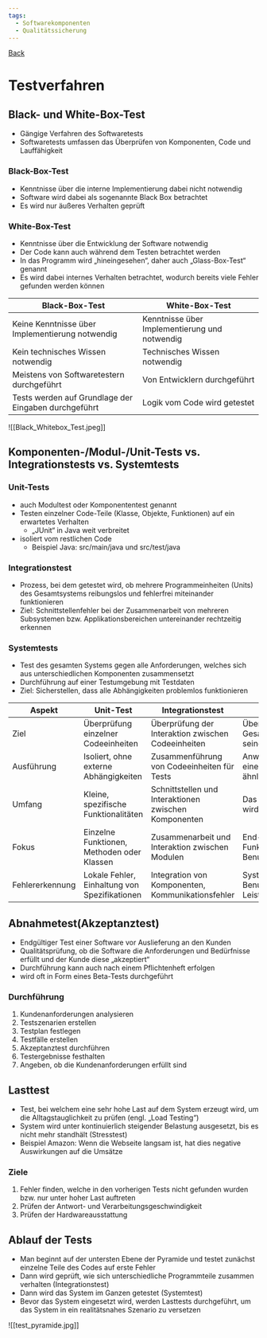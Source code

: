 ```yaml
---
tags:
  - Softwarekomponenten
  - Qualitätssicherung
---
```

[Back](Uebersicht%20der%20Softwarekomponenten%20Themen.md)
# Testverfahren
## Black- und White-Box-Test
- Gängige Verfahren des Softwaretests
- Softwaretests umfassen das Überprüfen von Komponenten, Code und Lauffähigkeit

### Black-Box-Test
- Kenntnisse über die interne Implementierung dabei nicht notwendig
- Software wird dabei als sogenannte Black Box betrachtet
- Es wird nur äußeres Verhalten geprüft

### White-Box-Test
- Kenntnisse über die Entwicklung der Software notwendig
- Der Code kann auch während dem Testen betrachtet werden
- In das Programm wird „hineingesehen“, daher auch „Glass-Box-Test“ genannt
- Es wird dabei internes Verhalten betrachtet, wodurch bereits viele Fehler gefunden werden können

| Black-Box-Test                                       | White-Box-Test                                |
| ---------------------------------------------------- | --------------------------------------------- |
| Keine Kenntnisse über Implementierung notwendig      | Kenntnisse über Implementierung und notwendig |
| Kein technisches Wissen notwendig                    | Technisches Wissen notwendig                  |
| Meistens von Softwaretestern durchgeführt            | Von Entwicklern durchgeführt                  |
| Tests werden auf Grundlage der Eingaben durchgeführt | Logik vom Code wird getestet                  |

![[Black_Whitebox_Test.jpeg]]

## Komponenten-/Modul-/Unit-Tests vs. Integrationstests vs. Systemtests 
### Unit-Tests
- auch Modultest oder Komponententest genannt
- Testen einzelner Code-Teile (Klasse, Objekte, Funktionen) auf ein erwartetes Verhalten
	- „JUnit“ in Java weit verbreitet
- isoliert vom restlichen Code 
	- Beispiel Java: src/main/java und src/test/java

### Integrationstest
- Prozess, bei dem getestet wird, ob mehrere Programmeinheiten (Units) des Gesamtsystems reibungslos und fehlerfrei miteinander funktionieren
- Ziel: Schnittstellenfehler bei der Zusammenarbeit von mehreren Subsystemen bzw. Applikationsbereichen untereinander rechtzeitig erkennen

### Systemtests
- Test des gesamten Systems gegen alle Anforderungen, welches sich aus unterschiedlichen Komponenten zusammensetzt
- Durchführung auf einer Testumgebung mit Testdaten
- Ziel: Sicherstellen, dass alle Abhängigkeiten problemlos funktionieren

| Aspekt          | Unit-Test                                     | Integrationstest                                      | Systemtest                                              |
| --------------- | --------------------------------------------- | ----------------------------------------------------- | ------------------------------------------------------- |
| Ziel            | Überprüfung einzelner Codeeinheiten           | Überprüfung der Interaktion zwischen Codeeinheiten    | Überprüfung des Gesamtsystems und seiner Funktionen     |
| Ausführung      | Isoliert, ohne externe Abhängigkeiten         | Zusammenführung von Codeeinheiten für Tests           | Anwendungstests in einer realen oder ähnlichen Umgebung |
| Umfang          | Kleine, spezifische Funktionalitäten          | Schnittstellen und Interaktionen zwischen Komponenten | Das gesamte System wird als Einheit getestet            |
| Fokus           | Einzelne Funktionen, Methoden oder Klassen    | Zusammenarbeit und Interaktion zwischen Modulen       | End-to-End-Funktionalität und Benutzerinteraktion       |
| Fehlererkennung | Lokale Fehler, Einhaltung von Spezifikationen | Integration von Komponenten, Kommunikationsfehler     | Systemfunktionen, Benutzeranforderungen, Leistung       |

## Abnahmetest(Akzeptanztest)
- Endgültiger Test einer Software vor Auslieferung an den Kunden
- Qualitätsprüfung, ob die Software die Anforderungen und Bedürfnisse erfüllt und der Kunde diese „akzeptiert“
- Durchführung kann auch nach einem Pflichtenheft erfolgen
- wird oft in Form eines Beta-Tests durchgeführt

### Durchführung
1. Kundenanforderungen analysieren
2. Testszenarien erstellen
3. Testplan festlegen
4. Testfälle erstellen
5. Akzeptanztest durchführen
6. Testergebnisse festhalten
7. Angeben, ob die Kundenanforderungen erfüllt sind

## Lasttest
- Test, bei welchem eine sehr hohe Last auf dem System erzeugt wird, um die Alltagstauglichkeit zu prüfen (engl. „Load Testing“)
- System wird unter kontinuierlich steigender Belastung ausgesetzt, bis es nicht mehr standhält (Stresstest)
- Beispiel Amazon: Wenn die Webseite langsam ist, hat dies negative Auswirkungen auf die Umsätze

### Ziele
1. Fehler finden, welche in den vorherigen Tests nicht gefunden wurden bzw. nur unter hoher Last auftreten
2. Prüfen der Antwort- und Verarbeitungsgeschwindigkeit
3. Prüfen der Hardwareausstattung

## Ablauf der Tests
- Man beginnt auf der untersten Ebene der Pyramide und testet zunächst einzelne Teile des Codes auf erste Fehler
- Dann wird geprüft, wie sich unterschiedliche Programmteile zusammen verhalten (Integrationstest)
- Dann wird das System im Ganzen getestet (Systemtest)
- Bevor das System eingesetzt wird, werden Lasttests durchgeführt, um das System in ein realitätsnahes Szenario zu versetzen

![[test_pyramide.jpg]]